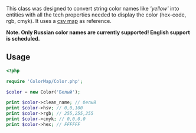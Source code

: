 This class was designed to convert string color names like *'yellow'* into entities with all the tech properties needed to display the color (hex-code, rgb, cmyk). It uses a [csv map](https://github.com/yentsun/ColorMap/blob/master/map.csv) as reference.

**Note. Only Russian color names are currently supported! English support is scheduled.**

Usage
-----

```php
<?php

require 'ColorMap/Color.php';

$color = new Color('Белый');

print $color->clean_name; // белый
print $color->hsv; // 0,0,100
print $color->rgb; // 255,255,255
print $color->cmyk; // 0,0,0,0
print $color->hex; // FFFFFF
```
